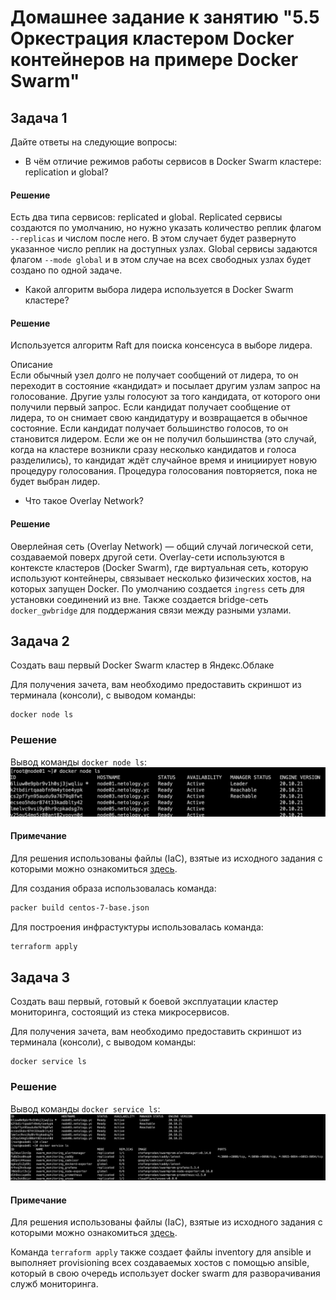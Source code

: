 # Домашнее задание к занятию "5.5 Оркестрация кластером Docker контейнеров на примере Docker Swarm"

## Задача 1

Дайте ответы на следующие вопросы:

- В чём отличие режимов работы сервисов в Docker Swarm кластере: replication и global?
#### Решение
Есть два типа сервисов: replicated и global. Replicated сервисы создаются по умолчанию, но нужно указать количество реплик флагом `--replicas` и числом после него. В этом случает будет развернуто указанное число реплик на доступных узлах. Global сервисы задаются флагом `--mode global` и в этом случае на всех свободных узлах будет создано по одной задаче.
- Какой алгоритм выбора лидера используется в Docker Swarm кластере?
#### Решение
Используется алгоритм Raft для поиска консенсуса в выборе лидера.

Описание  
Если обычный узел долго не получает сообщений от лидера, то он переходит в состояние «кандидат» и посылает другим узлам запрос на голосование. Другие узлы голосуют за того кандидата, от которого они получили первый запрос. Если кандидат получает сообщение от лидера, то он снимает свою кандидатуру и возвращается в обычное состояние. Если кандидат получает большинство голосов, то он становится лидером. Если же он не получил большинства (это случай, когда на кластере возникли сразу несколько кандидатов и голоса разделились), то кандидат ждёт случайное время и инициирует новую процедуру голосования. Процедура голосования повторяется, пока не будет выбран лидер.

- Что такое Overlay Network?
#### Решение
Оверлейная сеть (Overlay Network) — общий случай логической сети, создаваемой поверх другой сети.
Overlay-сети используются в контексте кластеров (Docker Swarm), где виртуальная сеть, которую используют контейнеры, связывает несколько физических хостов, на которых запущен Docker. По умолчанию создается `ingress` сеть для установки соединений из вне. Также создается bridge-сеть `docker_gwbridge` для поддержания связи между разными узлами.  

## Задача 2

Создать ваш первый Docker Swarm кластер в Яндекс.Облаке

Для получения зачета, вам необходимо предоставить скриншот из терминала (консоли), с выводом команды:
```
docker node ls
```
### Решение
Вывод команды `docker node ls`:</br>
![](./img/Screenshot_2.png)
#### Примечание
Для решения использованы файлы (IaC), взятые из исходного задания с которыми можно ознакомиться [здесь](./src/).  

Для создания образа использовалась команда:
```bash
packer build centos-7-base.json
```
Для построения инфрастуктуры использовалась команда:
```bash
terraform apply
```

## Задача 3

Создать ваш первый, готовый к боевой эксплуатации кластер мониторинга, состоящий из стека микросервисов.

Для получения зачета, вам необходимо предоставить скриншот из терминала (консоли), с выводом команды:
```
docker service ls
```
### Решение
Вывод команды `docker service ls`:
![](./img/Screenshot_1.png)

#### Примечание
Для решения использованы файлы (IaC), взятые из исходного задания с которыми можно ознакомиться [здесь](./src/).  

Команда `terraform apply` также создает файлы inventory для ansible и выполняет provisioning всех создаваемых хостов с помощью ansible, который в свою очередь использует docker swarm для разворачивания служб мониторинга.
